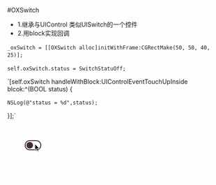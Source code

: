 #OXSwitch
* 1.继承与UIControl 类似UISwitch的一个控件
* 2.用block实现回调

`_oxSwitch = [[OXSwitch alloc]initWithFrame:CGRectMake(50, 50, 40, 25)];`

`self.oxSwitch.status = SwitchStatuOff;`

`[self.oxSwitch handleWithBlock:UIControlEventTouchUpInside blcok:^(BOOL status) {

    NSLog(@"status = %d",status);
    
}];`

![image](https://github.com/h5865885/OXSwitch/blob/master/switch.gif)   
